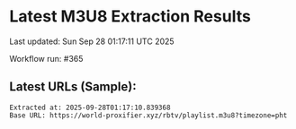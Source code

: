 # Latest M3U8 Extraction Results

Last updated: Sun Sep 28 01:17:11 UTC 2025

Workflow run: #365

## Latest URLs (Sample):
```
Extracted at: 2025-09-28T01:17:10.839368
Base URL: https://world-proxifier.xyz/rbtv/playlist.m3u8?timezone=pht

```
